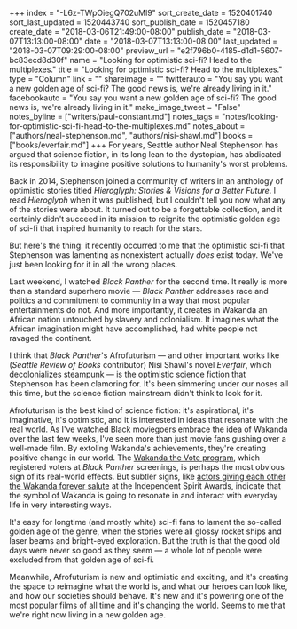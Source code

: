 +++
index = "-L6z-TWpOiegQ702uMl9"
sort_create_date = 1520401740
sort_last_updated = 1520443740
sort_publish_date = 1520457180
create_date = "2018-03-06T21:49:00-08:00"
publish_date = "2018-03-07T13:13:00-08:00"
date = "2018-03-07T13:13:00-08:00"
last_updated = "2018-03-07T09:29:00-08:00"
preview_url = "e2f796b0-4185-d1d1-5607-bc83ecd8d30f"
name = "Looking for optimistic sci-fi? Head to the multiplexes."
title = "Looking for optimistic sci-fi? Head to the multiplexes."
type = "Column"
link = ""
shareimage = ""
twitterauto = "You say you want a new golden age of sci-fi? The good news is, we're already living in it."
facebookauto = "You say you want a new golden age of sci-fi? The good news is, we're already living in it."
make_image_tweet = "False"
notes_byline = ["writers/paul-constant.md"]
notes_tags = "notes/looking-for-optimistic-sci-fi-head-to-the-multiplexes.md"
notes_about = ["authors/neal-stephenson.md", "authors/nisi-shawl.md"]
books = ["books/everfair.md"]
+++
For years, Seattle author Neal Stephenson has argued that science fiction, in its long lean to the dystopian, has abdicated its responsibility to imagine positive solutions to humanity's worst problems. 

Back in 2014, Stephenson joined a community of writers in an anthology of optimistic stories titled *Hieroglyph: Stories & Visions for a Better Future*. I read *Hieroglyph* when it was published, but I couldn't tell you now what any of the stories were about. It turned out to be a forgettable collection, and it certainly didn't succeed in its mission to reignite the optimistic golden age of sci-fi that inspired humanity to reach for the stars.

But here's the thing: it recently occurred to me that the optimistic sci-fi that Stephenson was lamenting as nonexistent actually *does* exist today. We've just been looking for it in all the wrong places. 

Last weekend, I watched *Black Panther* for the second time. It really is more than a standard superhero movie — *Black Panther* addresses race and politics and commitment to community in a way that most popular entertainments do not. And more importantly, it creates in Wakanda an African nation untouched by slavery and colonialism. It imagines what the African imagination might have accomplished, had white people not ravaged the continent.

I think that *Black Panther*'s Afrofuturism — and other important works like (*Seattle Review of Books* contributor) Nisi Shawl's novel *Everfair*, which decolonializes steampunk — is the optimistic science fiction that Stephenson has been clamoring for. It's been simmering under our noses all this time, but the science fiction mainstream didn't think to look for it.

Afrofuturism is the best kind of science fiction: it's aspirational, it's imaginative, it's optimistic, and it is interested in ideas that resonate with the real world. As I've watched Black moviegoers embrace the idea of Wakanda over the last few weeks, I've seen more than just movie fans gushing over a well-made film. By extoling Wakanda's achievements, they're creating positive change in our world. The [Wakanda the Vote program](https://www.vox.com/policy-and-politics/2018/2/21/17033644/black-panther-screenings-voter-registration-wakanda-the-vote), which registered voters at *Black Panther* screenings, is perhaps the most obvious sign of its real-world effects. But subtler signs, like [actors giving each other the Wakanda forever salute](http://www.mtv.com/news/3067701/wakanda-forever-salute-form-right-over-left/) at the Independent Spirit Awards, indicate that the symbol of Wakanda is going to resonate in and interact with everyday life in very interesting ways.

It's easy for longtime (and mostly white) sci-fi fans to lament the so-called golden age of the genre, when the stories were all glossy rocket ships and laser beams and bright-eyed exploration. But the truth is that the good old days were never so good as they seem — a whole lot of people were excluded from that golden age of sci-fi.

Meanwhile, Afrofuturism is new and optimistic and exciting, and it's creating the space to reimagine what the world is, and what our heroes can look like, and how our societies should behave. It's new and it's powering one of the most popular films of all time and it's changing the world. Seems to me that we're right now living in a new golden age.
